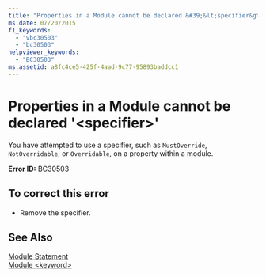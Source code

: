 ```yaml
---
title: "Properties in a Module cannot be declared &#39;&lt;specifier&gt;&#39;"
ms.date: 07/20/2015
f1_keywords: 
  - "vbc30503"
  - "bc30503"
helpviewer_keywords: 
  - "BC30503"
ms.assetid: a8fc4ce5-425f-4aad-9c77-95893baddcc1
---
```

# Properties in a Module cannot be declared &#39;&lt;specifier&gt;&#39;
You have attempted to use a specifier, such as `MustOverride`, `NotOverridable`, or `Overridable`, on a property within a module.  
  
 **Error ID:** BC30503  
  
## To correct this error  
  
- Remove the specifier.  
  
## See Also  
 [Module Statement](../../visual-basic/language-reference/statements/module-statement.md)  
 [Module \<keyword>](../../visual-basic/language-reference/modifiers/module-keyword.md)
